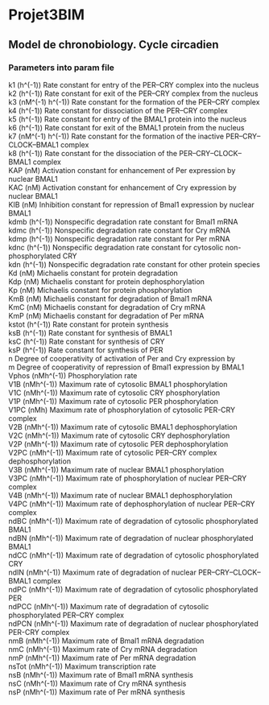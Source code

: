 # Projet3BIM
## Model de chronobiology. Cycle circadien
### Parameters into param file
k1 (h^(-1)) Rate constant for entry of the PER–CRY complex into the nucleus    
k2 (h^(-1)) Rate constant for exit of the PER–CRY complex from the nucleus     
k3 (nM^(-1) h^(-1)) Rate constant for the formation of the PER–CRY complex    
k4 (h^(-1)) Rate constant for dissociation of the PER–CRY complex    
k5 (h^(-1)) Rate constant for entry of the BMAL1 protein into the nucleus    
k6 (h^(-1)) Rate constant for exit of the BMAL1 protein from the nucleus                            
k7 (nM^(-1) h^(-1)) Rate constant for the formation of the inactive PER–CRY–CLOCK–BMAL1 complex    
k8 (h^(-1)) Rate constant for the dissociation of the PER–CRY–CLOCK–BMAL1 complex     
KAP (nM) Activation constant for enhancement of Per expression by nuclear BMAL1      
KAC (nM) Activation constant for enhancement of Cry expression by nuclear BMAL1      
KIB (nM) Inhibition constant for repression of Bmal1 expression by nuclear BMAL1     
kdmb (h^(-1)) Nonspecific degradation rate constant for Bmal1 mRNA     
kdmc (h^(-1)) Nonspecific degradation rate constant for Cry mRNA     
kdmp (h^(-1)) Nonspecific degradation rate constant for Per mRNA     
kdnc (h^(-1)) Nonspecific degradation rate constant for cytosolic non-phosphorylated CRY     
kdn (h^(-1)) Nonspecific degradation rate constant for other protein species     
Kd (nM) Michaelis constant for protein degradation    
Kdp (nM) Michaelis constant for protein dephosphorylation     
Kp (nM) Michaelis constant for protein phosphorylation    
KmB (nM) Michaelis constant for degradation of Bmal1 mRNA     
KmC (nM) Michaelis constant for degradation of Cry mRNA    
KmP (nM) Michaelis constant for degradation of Per mRNA     
kstot (h^(-1)) Rate constant for protein synthesis     
ksB (h^(-1)) Rate constant for synthesis of BMAL1     
ksC (h^(-1)) Rate constant for synthesis of CRY     
ksP (h^(-1)) Rate constant for synthesis of PER    
n Degree of cooperativity of activation of Per and Cry expression by     
m Degree of cooperativity of repression of Bmal1 expression by BMAL1     
Vphos (nMh^(-1)) Phosphorylation rate     
V1B (nMh^(-1)) Maximum rate of cytosolic BMAL1 phosphorylation     
V1C (nMh^(-1)) Maximum rate of cytosolic CRY phosphorylation     
V1P (nMh^(-1)) Maximum rate of cytosolic PER phosphorylation     
V1PC (nMh) Maximum rate of phosphorylation of cytosolic PER-CRY complex     
V2B (nMh^(-1)) Maximum rate of cytosolic BMAL1 dephosphorylation     
V2C (nMh^(-1)) Maximum rate of cytosolic CRY dephosphorylation     
V2P (nMh^(-1)) Maximum rate of cytosolic PER dephosphorylation    
V2PC (nMh^(-1)) Maximum rate of cytosolic PER–CRY complex dephosphorylation      
V3B (nMh^(-1)) Maximum rate of nuclear BMAL1 phosphorylation     
V3PC (nMh^(-1)) Maximum rate of phosphorylation of nuclear PER–CRY complex     
V4B (nMh^(-1)) Maximum rate of nuclear BMAL1 dephosphorylation    
V4PC (nMh^(-1)) Maximum rate of dephosphorylation of nuclear PER–CRY complex    
ndBC (nMh^(-1)) Maximum rate of degradation of cytosolic phosphorylated BMAL1     
ndBN (nMh^(-1)) Maximum rate of degradation of nuclear phosphorylated BMAL1     
ndCC (nMh^(-1)) Maximum rate of degradation of cytosolic phosphorylated CRY     
ndIN (nMh^(-1)) Maximum rate of degradation of nuclear PER–CRY–CLOCK–BMAL1 complex     
ndPC (nMh^(-1)) Maximum rate of degradation of cytosolic phosphorylated PER     
ndPCC (nMh^(-1)) Maximum rate of degradation of cytosolic phosphorylated PER–CRY complex     
ndPCN (nMh^(-1)) Maximum rate of degradation of nuclear phosphorylated PER-CRY complex     
nmB (nMh^(-1)) Maximum rate of Bmal1 mRNA degradation     
nmC (nMh^(-1)) Maximum rate of Cry mRNA degradation     
nmP (nMh^(-1)) Maximum rate of Per mRNA degradation     
nsTot (nMh^(-1)) Maximum transcription rate     
nsB (nMh^(-1)) Maximum rate of Bmal1 mRNA synthesis    
nsC (nMh^(-1)) Maximum rate of Cry mRNA synthesis    
nsP (nMh^(-1)) Maximum rate of Per mRNA synthesis     
